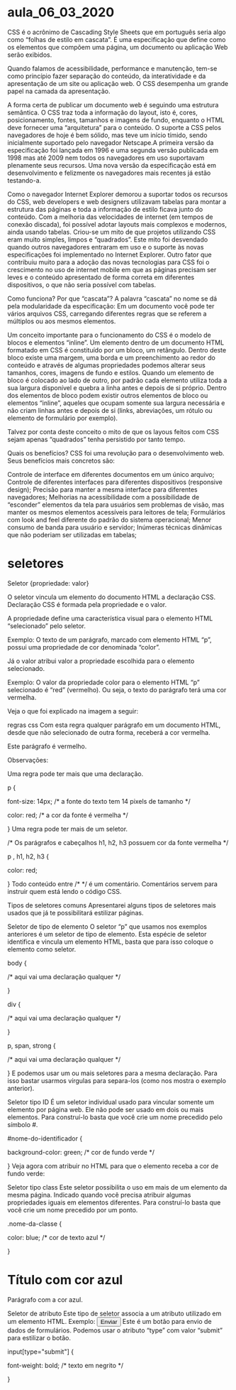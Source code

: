 # aula_06_03_2020
CSS é o acrônimo de Cascading Style Sheets que em português seria algo como “folhas de estilo em cascata”. É uma especificação que define como os elementos que compõem uma página, um documento ou aplicação Web serão exibidos.

Quando falamos de acessibilidade, performance e manutenção, tem-se como princípio fazer separação do conteúdo, da interatividade e da apresentação de um site ou aplicação web. O CSS desempenha um grande papel na camada da apresentação.

A forma certa de publicar um documento web é seguindo uma estrutura semântica. O CSS traz toda a informação do layout, isto é, cores, posicionamento, fontes, tamanhos e imagens de fundo, enquanto o HTML deve fornecer uma “arquitetura” para o conteúdo. O suporte a CSS pelos navegadores de hoje é bem sólido, mas teve um início tímido, sendo inicialmente suportado pelo navegador Netscape.A primeira versão da especificação foi lançada em 1996 e uma segunda versão publicada em 1998 mas até 2009 nem todos os navegadores em uso suportavam plenamente seus recursos. Uma nova versão da especificação está em desenvolvimento e felizmente os navegadores mais recentes já estão testando-a.

Como o navegador Internet Explorer demorou a suportar todos os recursos do CSS, web developers e web designers utilizavam tabelas para montar a estrutura das páginas e toda a informação de estilo ficava junto do conteúdo. Com a melhoria das velocidades de internet (em tempos de conexão discada), foi possível adotar layouts mais complexos e modernos, ainda usando tabelas. Criou-se um mito de que projetos utilizando CSS eram muito simples, limpos e  “quadrados”. Este mito foi desvendado quando outros navegadores entraram em uso e o suporte às novas especificações foi implementado no Internet Explorer. Outro fator que contribuiu muito para a adoção das novas tecnologias para CSS foi o crescimento no uso de internet mobile em que as páginas precisam ser leves e o conteúdo apresentado de forma correta em diferentes dispositivos, o que não seria possível com tabelas.

Como funciona? Por que “cascata”?
A palavra “cascata” no nome se dá pela modularidade da especificação: Em um documento você pode ter vários arquivos CSS, carregando diferentes regras que se referem a múltiplos ou aos mesmos elementos.

Um conceito importante para o funcionamento do CSS é o modelo de blocos e elementos “inline”. Um elemento dentro de um documento HTML formatado em CSS é constituído por um bloco, um retângulo. Dentro deste bloco existe uma margem, uma borda e um preenchimento ao redor do conteúdo e através de algumas propriedades podemos alterar seus tamanhos, cores, imagens de fundo e estilos. Quando um elemento de bloco é colocado ao lado de outro, por padrão cada elemento utiliza toda a sua largura disponível e quebra a linha antes e depois de si próprio. Dentro dos elementos de bloco podem existir outros elementos de bloco ou elementos “inline”, aqueles que ocupam somente sua largura necessária e não criam linhas antes e depois de si (links, abreviações, um rótulo ou elemento de formulário por exemplo).

Talvez por conta deste conceito o mito de que os layous feitos com CSS sejam apenas “quadrados” tenha
persistido por tanto tempo.

Quais os benefícios?
CSS foi uma revolução para o desenvolvimento web. Seus benefícios mais concretos são:

Controle de interface em diferentes documentos em um único arquivo;
Controle de diferentes interfaces para diferentes dispositivos (responsive design);
Precisão para manter a mesma interface para diferentes navegadores;
Melhorias na acessibilidade com a possibilidade de “esconder” elementos da tela para usuários sem problemas de visão, mas manter os mesmos elementos acessíveis para leitores de tela;
Formulários com look and feel diferente do padrão do sistema operacional;
Menor consumo de banda para usuário e servidor;
Inúmeras técnicas dinâmicas que não poderiam ser utilizadas em tabelas;
# seletores
Seletor {propriedade: valor}

O seletor vincula um elemento do documento HTML a declaração CSS. Declaração CSS é formada pela propriedade e o valor.

A propriedade define uma característica visual para o elemento HTML “selecionado” pelo seletor.

Exemplo: O texto de um parágrafo, marcado com elemento HTML “p”, possui uma propriedade de cor denominada “color”.

Já o valor atribui valor a propriedade escolhida para o elemento selecionado.

Exemplo: O valor da propriedade color para o elemento HTML “p” selecionado é “red” (vermelho). Ou seja, o texto do parágrafo terá uma cor vermelha.

Veja o que foi explicado na imagem a seguir:

regras css
Com esta regra qualquer parágrafo em um documento HTML, desde que não selecionado de outra forma, receberá a cor vermelha.

Este parágrafo é vermelho.

Observações:

Uma regra pode ter mais que uma declaração.

p {

   font-size: 14px;   /* a fonte do texto tem 14 pixels de tamanho */

   color: red;    /* a cor da fonte é vermelha */

}
Uma regra pode ter mais de um seletor.

/* Os parágrafos e cabeçalhos h1, h2, h3 possuem cor da fonte vermelha */

p , h1, h2, h3 {

   color: red;

}
Todo conteúdo entre /* */ é um comentário. Comentários servem para instruir quem está lendo o código CSS.

Tipos de seletores comuns
Apresentarei alguns tipos de seletores mais usados que já te possibilitará estilizar páginas.

Seletor de tipo de elemento
O seletor “p” que usamos nos exemplos anteriores é um seletor de tipo de elemento. Esta espécie de seletor identifica e vincula um elemento HTML, basta que para isso coloque o elemento como seletor.

body {

   /* aqui vai uma declaração qualquer */

}


div {

   /* aqui vai uma declaração qualquer */

}

p, span, strong {

   /* aqui vai uma declaração qualquer */

}
E podemos usar um ou mais seletores para a mesma declaração. Para isso bastar usarmos vírgulas para separa-los (como nos mostra o exemplo anterior).

Seletor tipo ID
É um seletor individual usado para vincular somente um elemento por página web. Ele não pode ser usado em dois ou mais elementos. Para construí-lo basta que você crie um nome precedido pelo símbolo #.

#nome-do-identificador {

   background-color: green; /* cor de fundo verde */

}
Veja agora com atribuir no HTML para que o elemento receba a cor de fundo verde:

<body id="nome-do-identificador">
</body>
Seletor tipo class
Este seletor possibilita o uso em mais de um elemento da mesma página. Indicado quando você precisa atribuir algumas propriedades iguais em elementos diferentes. Para construí-lo basta que você crie um nome precedido por um ponto.

.nome-da-classe {

color: blue; /* cor de texto azul */

}
<h1 class="nome-da-classe">Título com cor azul</h1>


<p class="nome-da-classe">Parágrafo com a cor azul.</p>
Seletor de atributo
Este tipo de seletor associa a um atributo utilizado em um elemento HTML. Exemplo:

<input type="submit" value="Enviar">
Este é um botão para envio de dados de formulários. Podemos usar o atributo “type” com valor “submit” para estilizar o botão.

input[type="submit"] {

   font-weight: bold; /* texto em negrito */

}
